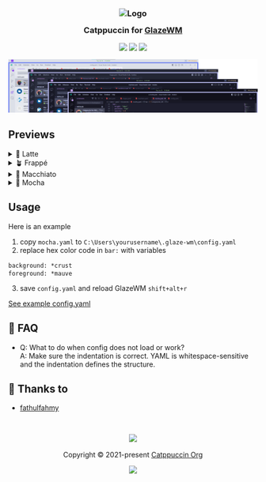 <h3 align="center">
	<img src="https://raw.githubusercontent.com/catppuccin/catppuccin/main/assets/logos/exports/1544x1544_circle.png" width="100" alt="Logo"/><br/>
	<img src="https://raw.githubusercontent.com/catppuccin/catppuccin/main/assets/misc/transparent.png" height="30" width="0px"/>
	Catppuccin for <a href="https://github.com/lars-berger/GlazeWM">GlazeWM</a>
	<img src="https://raw.githubusercontent.com/catppuccin/catppuccin/main/assets/misc/transparent.png" height="30" width="0px"/>
</h3>

<p align="center">
	<a href="https://github.com/catppuccin/glazewm/stargazers"><img src="https://img.shields.io/github/stars/catppuccin/glazewm?colorA=363a4f&colorB=b7bdf8&style=for-the-badge"></a>
	<a href="https://github.com/catppuccin/glazewm/issues"><img src="https://img.shields.io/github/issues/catppuccin/glazewm?colorA=363a4f&colorB=f5a97f&style=for-the-badge"></a>
	<a href="https://github.com/catppuccin/glazewm/contributors"><img src="https://img.shields.io/github/contributors/catppuccin/glazewm?colorA=363a4f&colorB=a6da95&style=for-the-badge"></a>
</p>

<p align="center">
	<img src="/assets/collections.webp"/>
</p>

## Previews

<details>
<summary>🌻 Latte</summary>
<img src="/assets/lattebar.webp"/>
</details>
<details>
<summary>🪴 Frappé</summary>
<img src="/assets/frappebar.webp"/>
</details>
<details>
<summary>🌺 Macchiato</summary>
<img src="/assets/macchiatobar.webp"/>
</details>
<details>
<summary>🌿 Mocha</summary>
<img src="/assets/mochabar.webp"/>
</details>

## Usage

Here is an example

1. copy `mocha.yaml` to `C:\Users\yourusername\.glaze-wm\config.yaml`
2. replace hex color code in `bar:` with variables

```
background: *crust
foreground: *mauve
```
3. save `config.yaml` and reload GlazeWM `shift+alt+r`
 
[See example config.yaml](example-config.yaml)

<!-- this section is optional -->

## 🙋 FAQ

- Q: What to do when config does not load or work?  
  A: Make sure the indentation is correct. YAML is whitespace-sensitive and the indentation defines the structure.

## 💝 Thanks to

- [fathulfahmy](https://github.com/fathulfahmy)

&nbsp;

<p align="center">
	<img src="https://raw.githubusercontent.com/catppuccin/catppuccin/main/assets/footers/gray0_ctp_on_line.svg?sanitize=true" />
</p>

<p align="center">
	Copyright &copy; 2021-present <a href="https://github.com/catppuccin" target="_blank">Catppuccin Org</a>
</p>

<p align="center">
	<a href="https://github.com/catppuccin/catppuccin/blob/main/LICENSE"><img src="https://img.shields.io/static/v1.svg?style=for-the-badge&label=License&message=MIT&logoColor=d9e0ee&colorA=363a4f&colorB=b7bdf8"/></a>
</p>

